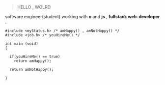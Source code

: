 > HELLO , WOLRD

software engineer(student) working with **c** and **js** , **fullstack web-developer** .

```
#include <myStatus.h> /* amHappy() , amNotHappy() */
#include <job.h> /* youHireMe() */

int main (void)
{

  if(youHireMe() == true)
    return amHappy();
  
  return amNotHappy();

}
```
